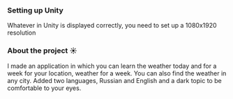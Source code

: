 ### Setting up Unity
Whatever in Unity is displayed correctly, you need to set up a 1080x1920 resolution


### About the project ☀
I made an application in which you can learn the weather today and for a week for your location, weather for a week. You can also find the weather in any city.
Added two languages, Russian and English and a dark topic to be comfortable to your eyes.
